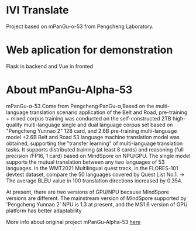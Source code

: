 
# IVI Translate

Project based on mPanGu-α-53 from Pengcheng Laboratory.

# Web aplication for demonstration
 Flask in backend and Vue in fronted


# About mPanGu-Alpha-53

mPanGu-α-53 Come from Pengcheng·PanGu-α,Based on the multi-language translation scenario application of the Belt and Road, pre-training + mixed corpus training was conducted on the self-constructed 2TB high-quality multi-language single and dual language corpus set based on "Pengcheng Yunnao 2" 128 card, and 2.6B pre-training multi-language model +2.6B Belt and Road 53 language machine translation model was obtained, supporting the "transfer learning" of multi-language translation tasks. It supports distributed training (at least 8 cards) and reasoning (full precision /FP16, 1 card) based on MindSpore on NPU/GPU. The single model supports the mutual translation between any two languages of 53 languages. In the WMT2021 Multilingual quest track, in the FLORES-101 devtest dataset, compare the 50 languages covered by Quest List No.1. -&gt; The average BLEU value in 100 translation directions increased by 0.354.

At present, there are two versions of GPU/NPU because MindSpore versions are different. The mainstream version of MindSpore supported by 'Pengcheng Yunnao 2' NPU is 1.3 at present, and the MS1.6 version of GPU platform has better adaptability

More info about original project mPanGu-Alpha-53 [here]( https://git.openi.org.cn/PCL-Platform.Intelligence/mPanGu-Alpha-53)





